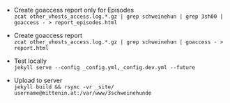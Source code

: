 

* Create goaccess report only for Episodes<br/>
  `zcat other_vhosts_access.log.*.gz | grep schweinehun | grep 3sh00 | goaccess - > report_episodes.html`

* Create goaccess report<br/>
  `zcat other_vhosts_access.log.*.gz | grep schweinehun | goaccess - > report.html`

* Test locally<br/>
  `jekyll serve --config _config.yml,_config.dev.yml --future`

* Upload to server<br/>
 `jekyll build && rsync -vr _site/ username@mittenin.at:/var/www/3schweinehunde`